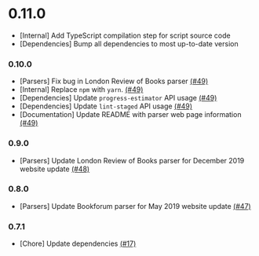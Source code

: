 # 0.11.0

- [Internal] Add TypeScript compilation step for script source code
- [Dependencies] Bump all dependencies to most up-to-date version

### 0.10.0

- [Parsers] Fix bug in London Review of Books parser [(#49)](https://github.com/mjaltamirano/publication-parser/pull/49)
- [Internal] Replace `npm` with `yarn`. [(#49)](https://github.com/mjaltamirano/publication-parser/pull/49)
- [Dependencies] Update `progress-estimator` API usage [(#49)](https://github.com/mjaltamirano/publication-parser/pull/49)
- [Dependencies] Update `lint-staged` API usage [(#49)](https://github.com/mjaltamirano/publication-parser/pull/49)
- [Documentation] Update README with parser web page information [(#49)](https://github.com/mjaltamirano/publication-parser/pull/49)

### 0.9.0

- [Parsers] Update London Review of Books parser for December 2019 website update [(#48)](https://github.com/mjaltamirano/publication-parser/pull/48)

### 0.8.0

- [Parsers] Update Bookforum parser for May 2019 website update [(#47)](https://github.com/mjaltamirano/publication-parser/pull/47)

### 0.7.1

- [Chore] Update dependencies [(#17)](https://github.com/mjaltamirano/publication-parser/pull/17)
